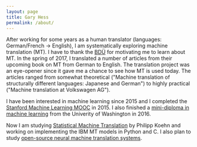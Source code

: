 ```yaml
---
layout: page
title: Gary Hess
permalink: /about/
---
```


After working for some years as a human translator (languages: German/French -> English), I am systematically exploring machine translation (MT). I have to thank the [BDÜ](http://bdue.de/der-bdue/) for motivating me to learn about MT. In the spring of 2017, I translated a number of articles from their upcoming book on MT from German to English. The translation project was an eye-opener since it gave me a chance to see how MT is used today. The articles ranged from somewhat theoretical ("Machine translation of structurally different languages: Japanese and German") to highly practical ("Machine translation at Volkswagen AG").

I have been interested in machine learning since 2015 and I completed the [Stanford Machine Learning MOOC](https://www.coursera.org/learn/machine-learning) in 2015. I also finished a [mini-diploma in machine learning](https://www.coursera.org/specializations/machine-learning) from the Univerity of Washington in 2016.

Now I am studying [Statistical Machine Translation](http://www.statmt.org/book/) by Philipp Koehn and working on implementing the IBM MT models in Python and C. I also plan to study [open-source neural machine translation systems](http://opennmt.net/).